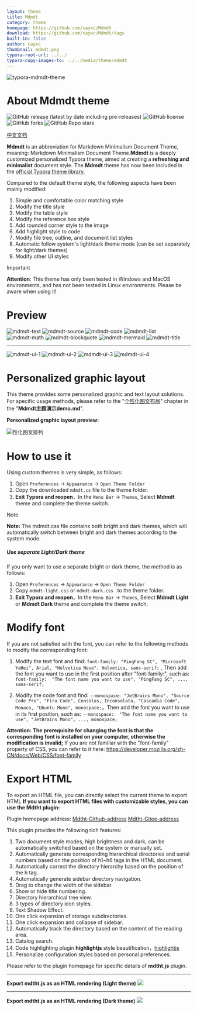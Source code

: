 ```yaml
---
layout: theme
title: Mdmdt
category: theme
homepage: https://github.com/cayxc/Mdmdt
download: https://github.com/cayxc/Mdmdt/tags
built-in: false
author: cayxc
thumbnail: mdmdt.png
typora-root-url: ../../
typora-copy-images-to: ../../media/theme/mdmdt
---
```

![typora-mdmdt-theme](/media/theme/mdmdt/mdmdt.png)

# About Mdmdt theme
![GitHub release (latest by date including pre-releases)](https://img.shields.io/github/v/release/cayxc/Mdmdt?include_prereleases&color=blue&logo=hack-the-box)
![GitHub license](https://img.shields.io/github/license/cayxc/Mdmdt.svg)
![GitHub forks](https://img.shields.io/github/forks/cayxc/Mdmdt?style=flat&logo=github&color=turquoise)
![GitHub Repo stars](https://img.shields.io/github/stars/cayxc/Mdmdt?style=flat&logo=github&color=green)

[中文文档](https://github.com/cayxc/Mdmdt/blob/main/readme.zh.md)

**Mdmdt** is an abbreviation for Markdown Minimalism Document Theme, meaning: Markdown Minimalism Document Theme.**Mdmdt** is a deeply customized personalized Typora theme, aimed at creating a **refreshing and minimalist** document style. The **Mdmdt** theme has now been included in the [official Typora theme library](https://theme.typoraio.cn).

Compared to the default theme style, the following aspects have been mainly modified:
1. Simple and comfortable color matching style
2. Modify the title style
3. Modify the table style
4. Modify the reference box style
5. Add rounded corner style to the image
6. Add highlight style to code
7. Modify file tree, outline, and document list styles
8. Automatic follow system's light/dark theme mode (can be set separately for light/dark themes)
9. Modify other UI styles

> [!IMPORTANT]
>
> **Attention**: This theme has only been tested in Windows and MacOS environments, and has not been tested in Linux environments. Please be aware when using it!


# Preview

![mdmdt-text](/media/theme/mdmdt/mdmdt-text.png)
![mdmdt-source](/media/theme/mdmdt/mdmdt-source.png)
![mdmdt-code](/media/theme/mdmdt/mdmdt-code.png)
![mdmdt-list](/media/theme/mdmdt/mdmdt-list.png)
![mdmdt-math](/media/theme/mdmdt/mdmdt-math.png)
![mdmdt-blockquote](/media/theme/mdmdt/mdmdt-blockquote.png)
![mdmdt-mermaid](/media/theme/mdmdt/mdmdt-mermaid.png)
![mdmdt-title](/media/theme/mdmdt/mdmdt-title.png)

---

![mdmdt-ui-1](/media/theme/mdmdt/mdmdt-ui-1.png)
![mdmdt-ui-2](/media/theme/mdmdt/mdmdt-ui-2.png)
![mdmdt-ui-3](/media/theme/mdmdt/mdmdt-ui-3.png)
![mdmdt-ui-4](/media/theme/mdmdt/mdmdt-ui-4.png)

# Personalized graphic layout

This theme provides some personalized graphic and text layout solutions. For specific usage methods, please refer to the "<u>个性化图文布局</u>" chapter in the "**Mdmdt主题演示demo.md**".

**Personalized graphic layout preview:**

![性化图文排列](/media/theme/mdmdt/mdmdt-layout.png)

# How to use it

Using custom themes is very simple, as follows:

1. Open `Preferences` -> `Appearance` -> `Open Theme Folder`
2. Copy the downloaded `mdmdt.cs`  file to the theme folder.
3. **Exit Typora and reopen**，In the `Menu Bar` -> `Themes`, Select **Mdmdt** theme and complete the theme switch.
> [!NOTE]
> **Note:** The mdmdt.css file contains both bright and dark themes, which will automatically switch between bright and dark themes according to the system mode.

##### Use separate Light/Dark theme
If you only want to use a separate bright or dark theme, the method is as follows:
1. Open `Preferences` -> `Appearance` -> `Open Theme Folder`
2. Copy `mdmdt-light.css` or `mdmdt-dark.css ` to the theme folder.
3. **Exit Typora and reopen**，In the `Menu Bar` -> `Themes`, Select **Mdmdt Light** or **Mdmdt Dark** theme and complete the theme switch.


# Modify font
If you are not satisfied with the font, you can refer to the following methods to modify the corresponding font:

1. Modify the text font and find: `font-family: "PingFang SC", "Microsoft YaHei", Arial, "Helvetica Neue", Helvetica, sans-serif;` ,  Then add the font you want to use in the first position after "font-family:",  such as: `font-family:  "The font name you want to use", "PingFang SC", ..., sans-serif;`

2. Modify the code font and find: `--monospace: "JetBrains Mono", "Source Code Pro", "Fira Code", Consolas, Inconsolata, "Cascadia Code", Monaco, "Ubuntu Mono", monospace;`，Then add the font you want to use in its first position,  such as: `--monospace:  "The font name you want to use", "JetBrains Mono", ..., monospace;`

**Attention: The prerequisite for changing the font is that the corresponding font is installed on your computer, otherwise the modification is invalid;** If you are not familiar with the "font-family" property of CSS, you can refer to it here: https://developer.mozilla.org/zh-CN/docs/Web/CSS/font-family


# Export HTML

To export an HTML file, you can directly select the current theme to export HTML
**If you want to export HTML files with customizable styles, you can use the Mdtht plugin:**

Plugin homepage address:  [Mdtht-Github-address](https://github.com/cayxc/Mdtht)  [Mdtht-Gitee-address]( https://gitee.com/cayxc/mdtht )

This plugin provides the following rich features:
1. Two document style modes, high brightness and dark, can be automatically switched based on the system or manually set.
2. Automatically generate corresponding hierarchical directories and serial numbers based on the position of h1~h6 tags in the HTML document.
3. Automatically correct the directory hierarchy based on the position of the h tag.
4. Automatically generate sidebar directory navigation.
5. Drag to change the width of the sidebar.
6. Show or hide title numbering.
7. Directory hierarchical tree view.
8. 3 types of directory icon styles.
9. Text Shadow Effect.
10. One click expansion of storage subdirectories.
11. One click expansion and collapse of sidebar.
12. Automatically track the directory based on the content of the reading area.
13. Catalog search.
14. Code highlighting plugin **highlightjs** style beautification，[highlightjs](https://highlightjs.org/)
15. Personalize configuration styles based on personal preferences.

Please refer to the plugin homepage for specific details of **mdtht.js** plugin.

---

**Export mdtht.js as an HTML rendering (Light theme)**
<img src="/media/theme/mdmdt/mdtht-light.png"/>

---

**Export mdtht.js as an HTML rendering (Dark theme)**
<img src="/media/theme/mdmdt/mdtht-dark.png"/>
